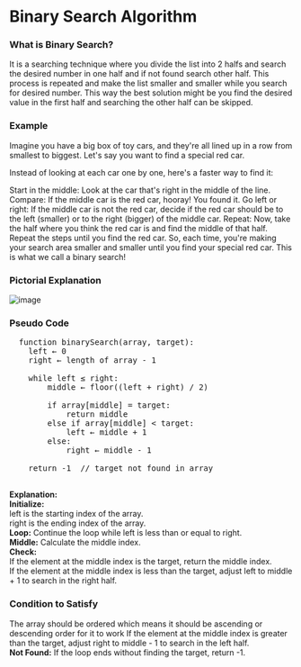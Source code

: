 # Binary Search Algorithm

### What is Binary Search?
It is a searching technique where you divide the list into 2 halfs and search the desired number in one half and if not found search other half. This process is repeated and make the list smaller and smaller while you search for desired number.
This way the best solution might be you find the desired value in the first half and searching the other half can be skipped.

### Example
Imagine you have a big box of toy cars, and they're all lined up in a row from smallest to biggest. Let's say you want to find a special red car.

Instead of looking at each car one by one, here's a faster way to find it:

Start in the middle: Look at the car that's right in the middle of the line.
Compare: If the middle car is the red car, hooray! You found it.
Go left or right: If the middle car is not the red car, decide if the red car should be to the left (smaller) or to the right (bigger) of the middle car.
Repeat: Now, take the half where you think the red car is and find the middle of that half. Repeat the steps until you find the red car.
So, each time, you're making your search area smaller and smaller until you find your special red car. This is what we call a binary search!

### Pictorial Explanation
![image](https://github.com/shilpathota/Algorithms_Made_Easy/assets/36531617/54ba05f5-1d8a-465e-8d5f-b9570c271dea)

### Pseudo Code
<pre>
  function binarySearch(array, target):
    left ← 0
    right ← length of array - 1

    while left ≤ right:
        middle ← floor((left + right) / 2)

        if array[middle] = target:
            return middle
        else if array[middle] < target:
            left ← middle + 1
        else:
            right ← middle - 1

    return -1  // target not found in array

</pre>
<b>Explanation:</b><br>
**Initialize:** <br/>
left is the starting index of the array.<br>
right is the ending index of the array.<br>
**Loop:** Continue the loop while left is less than or equal to right.<br>
**Middle:** Calculate the middle index.<br>
**Check:** <br>
If the element at the middle index is the target, return the middle index.<br>
If the element at the middle index is less than the target, adjust left to middle + 1 to search in the right half.<br>


### Condition to Satisfy
The array should be ordered which means it should be ascending or descending order for it to work
If the element at the middle index is greater than the target, adjust right to middle - 1 to search in the left half.<br>
**Not Found:** If the loop ends without finding the target, return -1.<br>
